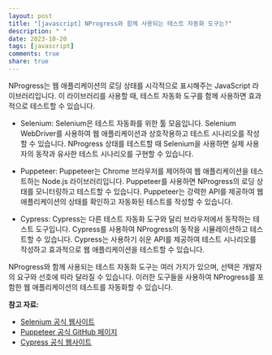 ```yaml
---
layout: post
title: "[javascript] NProgress와 함께 사용되는 테스트 자동화 도구는?"
description: " "
date: 2023-10-20
tags: [javascript]
comments: true
share: true
---
```


NProgress는 웹 애플리케이션의 로딩 상태를 시각적으로 표시해주는 JavaScript 라이브러리입니다. 이 라이브러리를 사용할 때, 테스트 자동화 도구를 함께 사용하면 효과적으로 테스트할 수 있습니다.

- Selenium: Selenium은 테스트 자동화를 위한 툴 모음입니다. Selenium WebDriver를 사용하여 웹 애플리케이션과 상호작용하고 테스트 시나리오를 작성할 수 있습니다. NProgress 상태를 테스트할 때 Selenium을 사용하면 실제 사용자의 동작과 유사한 테스트 시나리오를 구현할 수 있습니다.

- Puppeteer: Puppeteer는 Chrome 브라우저를 제어하여 웹 애플리케이션을 테스트하는 Node.js 라이브러리입니다. Puppeteer를 사용하면 NProgress의 로딩 상태를 모니터링하고 테스트할 수 있습니다. Puppeteer는 강력한 API를 제공하여 웹 애플리케이션의 상태를 확인하고 자동화된 테스트를 작성할 수 있습니다.

- Cypress: Cypress는 다른 테스트 자동화 도구와 달리 브라우저에서 동작하는 테스트 도구입니다. Cypress를 사용하여 NProgress의 동작을 시뮬레이션하고 테스트할 수 있습니다. Cypress는 사용하기 쉬운 API를 제공하여 테스트 시나리오를 작성하고 효과적으로 웹 애플리케이션을 테스트할 수 있습니다.

NProgress와 함께 사용되는 테스트 자동화 도구는 여러 가지가 있으며, 선택은 개발자의 요구와 선호에 따라 달라질 수 있습니다. 이러한 도구들을 사용하여 NProgress를 포함한 웹 애플리케이션의 테스트를 자동화할 수 있습니다.

**참고 자료:**
- [Selenium 공식 웹사이트](https://www.selenium.dev/)
- [Puppeteer 공식 GitHub 페이지](https://github.com/puppeteer/puppeteer)
- [Cypress 공식 웹사이트](https://www.cypress.io/)